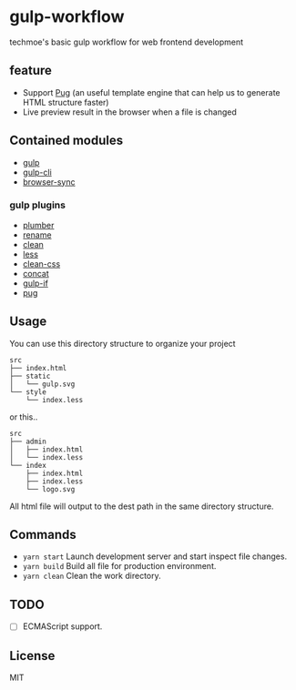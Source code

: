 # gulp-workflow
techmoe's basic gulp workflow for web frontend development

## feature

- Support [Pug](https://pugjs.org/) (an useful template engine that can help us to generate HTML structure faster)
- Live preview result in the browser when a file is changed

## Contained modules

- [gulp](https://gulpjs.com/)
- [gulp-cli](https://www.npmjs.com/package/gulp-cli)
- [browser-sync](https://browsersync.io/)

### gulp plugins

- [plumber](https://www.npmjs.com/package/gulp-plumber)
- [rename](https://www.npmjs.com/package/gulp-rename)
- [clean](https://www.npmjs.com/package/gulp-clean)
- [less](https://www.npmjs.com/package/gulp-less)
- [clean-css](https://www.npmjs.com/package/gulp-clean-css)
- [concat](https://www.npmjs.com/package/gulp-concat)
- [gulp-if](https://www.npmjs.com/package/gulp-if)
- [pug](https://www.npmjs.com/package/gulp-pug)

## Usage
You can use this directory structure to organize your project
```
src
├── index.html
├── static
│   └── gulp.svg
└── style
    └── index.less
```
or this..
```
src
├── admin
│   ├── index.html
│   └── index.less
└── index
    ├── index.html
    ├── index.less
    └── logo.svg
```
All html file will output to the dest path in the same directory structure.

## Commands
- `yarn start` Launch development server and start inspect file changes.
- `yarn build` Build all file for production environment.
- `yarn clean` Clean the work directory.

## TODO
- [ ] ECMAScript support.

## License
MIT